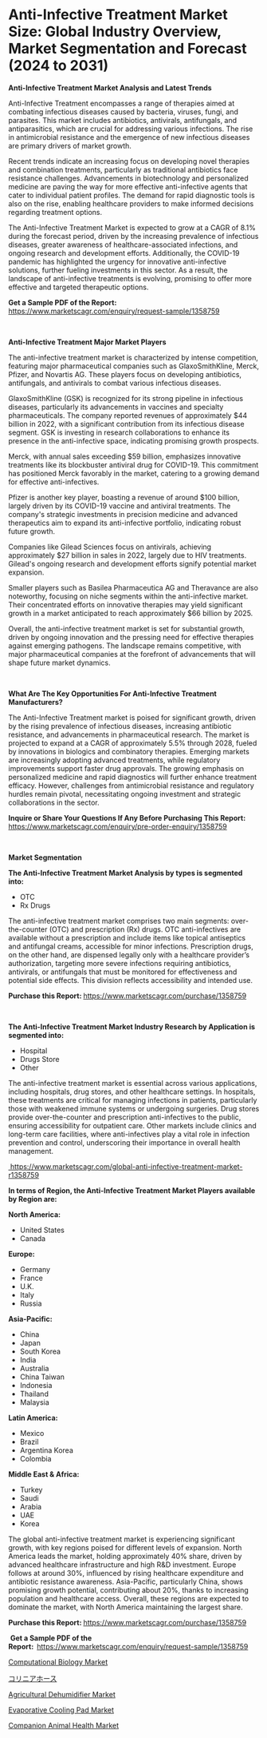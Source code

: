 <p><h1>Anti-Infective Treatment Market Size: Global Industry Overview, Market Segmentation and Forecast (2024 to 2031)</h1></p><p><strong>Anti-Infective Treatment Market Analysis and Latest Trends</strong></p>
<p><p>Anti-Infective Treatment encompasses a range of therapies aimed at combating infectious diseases caused by bacteria, viruses, fungi, and parasites. This market includes antibiotics, antivirals, antifungals, and antiparasitics, which are crucial for addressing various infections. The rise in antimicrobial resistance and the emergence of new infectious diseases are primary drivers of market growth. </p><p>Recent trends indicate an increasing focus on developing novel therapies and combination treatments, particularly as traditional antibiotics face resistance challenges. Advancements in biotechnology and personalized medicine are paving the way for more effective anti-infective agents that cater to individual patient profiles. The demand for rapid diagnostic tools is also on the rise, enabling healthcare providers to make informed decisions regarding treatment options.</p><p>The Anti-Infective Treatment Market is expected to grow at a CAGR of 8.1% during the forecast period, driven by the increasing prevalence of infectious diseases, greater awareness of healthcare-associated infections, and ongoing research and development efforts. Additionally, the COVID-19 pandemic has highlighted the urgency for innovative anti-infective solutions, further fueling investments in this sector. As a result, the landscape of anti-infective treatments is evolving, promising to offer more effective and targeted therapeutic options.</p></p>
<p><strong>Get a Sample PDF of the Report:&nbsp;</strong> <a href="https://www.marketscagr.com/enquiry/request-sample/1358759">https://www.marketscagr.com/enquiry/request-sample/1358759</a></p>
<p>&nbsp;</p>
<p><strong>Anti-Infective Treatment Major Market Players</strong></p>
<p><p>The anti-infective treatment market is characterized by intense competition, featuring major pharmaceutical companies such as GlaxoSmithKline, Merck, Pfizer, and Novartis AG. These players focus on developing antibiotics, antifungals, and antivirals to combat various infectious diseases.</p><p>GlaxoSmithKline (GSK) is recognized for its strong pipeline in infectious diseases, particularly its advancements in vaccines and specialty pharmaceuticals. The company reported revenues of approximately $44 billion in 2022, with a significant contribution from its infectious disease segment. GSK is investing in research collaborations to enhance its presence in the anti-infective space, indicating promising growth prospects.</p><p>Merck, with annual sales exceeding $59 billion, emphasizes innovative treatments like its blockbuster antiviral drug for COVID-19. This commitment has positioned Merck favorably in the market, catering to a growing demand for effective anti-infectives.</p><p>Pfizer is another key player, boasting a revenue of around $100 billion, largely driven by its COVID-19 vaccine and antiviral treatments. The company's strategic investments in precision medicine and advanced therapeutics aim to expand its anti-infective portfolio, indicating robust future growth.</p><p>Companies like Gilead Sciences focus on antivirals, achieving approximately $27 billion in sales in 2022, largely due to HIV treatments. Gilead's ongoing research and development efforts signify potential market expansion.</p><p>Smaller players such as Basilea Pharmaceutica AG and Theravance are also noteworthy, focusing on niche segments within the anti-infective market. Their concentrated efforts on innovative therapies may yield significant growth in a market anticipated to reach approximately $66 billion by 2025.</p><p>Overall, the anti-infective treatment market is set for substantial growth, driven by ongoing innovation and the pressing need for effective therapies against emerging pathogens. The landscape remains competitive, with major pharmaceutical companies at the forefront of advancements that will shape future market dynamics.</p></p>
<p>&nbsp;</p>
<p><strong>What Are The Key Opportunities For Anti-Infective Treatment Manufacturers?</strong></p>
<p><p>The Anti-Infective Treatment market is poised for significant growth, driven by the rising prevalence of infectious diseases, increasing antibiotic resistance, and advancements in pharmaceutical research. The market is projected to expand at a CAGR of approximately 5.5% through 2028, fueled by innovations in biologics and combinatory therapies. Emerging markets are increasingly adopting advanced treatments, while regulatory improvements support faster drug approvals. The growing emphasis on personalized medicine and rapid diagnostics will further enhance treatment efficacy. However, challenges from antimicrobial resistance and regulatory hurdles remain pivotal, necessitating ongoing investment and strategic collaborations in the sector.</p></p>
<p><strong>Inquire or Share Your Questions If Any Before Purchasing This Report:</strong> <a href="https://www.marketscagr.com/enquiry/pre-order-enquiry/1358759">https://www.marketscagr.com/enquiry/pre-order-enquiry/1358759</a></p>
<p>&nbsp;</p>
<p><strong>Market Segmentation</strong></p>
<p><strong>The Anti-Infective Treatment Market Analysis by types is segmented into:</strong></p>
<p><ul><li>OTC</li><li>Rx Drugs</li></ul></p>
<p><p>The anti-infective treatment market comprises two main segments: over-the-counter (OTC) and prescription (Rx) drugs. OTC anti-infectives are available without a prescription and include items like topical antiseptics and antifungal creams, accessible for minor infections. Prescription drugs, on the other hand, are dispensed legally only with a healthcare provider’s authorization, targeting more severe infections requiring antibiotics, antivirals, or antifungals that must be monitored for effectiveness and potential side effects. This division reflects accessibility and intended use.</p></p>
<p><strong>Purchase this Report:&nbsp;</strong><a href="https://www.marketscagr.com/purchase/1358759">https://www.marketscagr.com/purchase/1358759</a></p>
<p>&nbsp;</p>
<p><strong>The Anti-Infective Treatment Market Industry Research by Application is segmented into:</strong></p>
<p><ul><li>Hospital</li><li>Drugs Store</li><li>Other</li></ul></p>
<p><p>The anti-infective treatment market is essential across various applications, including hospitals, drug stores, and other healthcare settings. In hospitals, these treatments are critical for managing infections in patients, particularly those with weakened immune systems or undergoing surgeries. Drug stores provide over-the-counter and prescription anti-infectives to the public, ensuring accessibility for outpatient care. Other markets include clinics and long-term care facilities, where anti-infectives play a vital role in infection prevention and control, underscoring their importance in overall health management.</p></p>
<p><a href="https://www.marketscagr.com/global-anti-infective-treatment-market-r1358759">&nbsp;https://www.marketscagr.com/global-anti-infective-treatment-market-r1358759</a></p>
<p><strong>In terms of Region, the Anti-Infective Treatment Market Players available by Region are:</strong></p>
<p>
    <p> <strong> North America: </strong>
        <ul>
            <li>United States</li>
            <li>Canada</li>
        </ul>
        </p> 
    <p> <strong> Europe: </strong>
        <ul>
            <li>Germany</li>
            <li>France</li>
            <li>U.K.</li>
            <li>Italy</li>
            <li>Russia</li>
        </ul>
        </p> 
    <p> <strong> Asia-Pacific: </strong>
        <ul>
            <li>China</li>
            <li>Japan</li>
            <li>South Korea</li>
            <li>India</li>
            <li>Australia</li>
            <li>China Taiwan</li>
            <li>Indonesia</li>
            <li>Thailand</li>
            <li>Malaysia</li>
        </ul>
        </p> 
    <p> <strong> Latin America: </strong>
        <ul>
            <li>Mexico</li>
            <li>Brazil</li>
            <li>Argentina Korea</li>
            <li>Colombia</li>
        </ul>
        </p> 
    <p> <strong> Middle East & Africa: </strong>
        <ul>
            <li>Turkey</li>
            <li>Saudi</li>
            <li>Arabia</li>
            <li>UAE</li>
            <li>Korea</li>
        </ul>
    </p>
    </p>
<p><p>The global anti-infective treatment market is experiencing significant growth, with key regions poised for different levels of expansion. North America leads the market, holding approximately 40% share, driven by advanced healthcare infrastructure and high R&D investment. Europe follows at around 30%, influenced by rising healthcare expenditure and antibiotic resistance awareness. Asia-Pacific, particularly China, shows promising growth potential, contributing about 20%, thanks to increasing population and healthcare access. Overall, these regions are expected to dominate the market, with North America maintaining the largest share.</p></p>
<p><strong>Purchase this Report: </strong><a href="https://www.marketscagr.com/purchase/1358759">https://www.marketscagr.com/purchase/1358759</a></p>
<p>&nbsp;<strong>Get a Sample PDF of the Report:&nbsp;&nbsp;</strong><a href="https://www.marketscagr.com/enquiry/request-sample/1358759">https://www.marketscagr.com/enquiry/request-sample/1358759</a></p>
<p><strong></strong></p>
<p><p><a href="https://www.linkedin.com/pulse/computational-biology-market-global-share-ranking-overall-sales-a8voe?trackingId=WAvR%2BtExRzKP70dGyzzWBw%3D%3D">Computational Biology Market</a></p><p><a href="https://medium.com/@sandymann91/2024%E5%B9%B4%E3%81%8B%E3%82%892031%E5%B9%B4%E3%81%BE%E3%81%A7%E3%81%AE%E3%82%B0%E3%83%AD%E3%83%BC%E3%83%90%E3%83%AB%E3%82%B3%E3%83%AA%E3%83%8B%E3%82%A2%E3%83%9B%E3%83%BC%E3%82%B9%E5%B8%82%E5%A0%B4%E3%81%AE%E6%A9%9F%E4%BC%9A%E3%81%A8%E4%BA%88%E6%B8%AC-0f8c502322ef">コリニアホース</a></p><p><a href="https://issuu.com/reportprime-2/docs/agricultural-dehumidifier-market-si_4162da462c2df7">Agricultural Dehumidifier Market</a></p><p><a href="https://issuu.com/reportprime-2/docs/evaporative-cooling-pad-market-size_733bb722096efa">Evaporative Cooling Pad Market</a></p><p><a href="https://www.linkedin.com/pulse/companion-animal-health-market-research-report-forecast-growth-temje?trackingId=adpwywnwRiqe1LYsgYXWFg%3D%3D">Companion Animal Health Market</a></p></p>